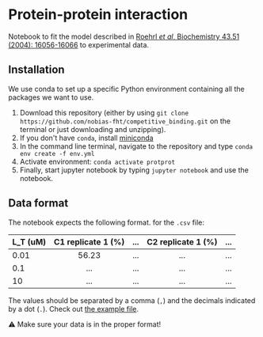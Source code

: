 # Protein-protein interaction

Notebook to fit the model described in [Roehrl *et al*, Biochemistry 43.51 (2004): 16056-16066](https://pubs.acs.org/doi/full/10.1021/bi048233g?casa_token=rlvgtYAYetcAAAAA%3Av59DOeTp14qDL3OZDasWt-_LJYpS1buuMrQI9McanroG3nbRCansk8UERtaN8XlYoF2zyAInV6gE2Fqx) to experimental data.


## Installation

We use conda to set up a specific Python environment containing all the packages we want to use.

1. Download this repository (either by using `git clone https://github.com/nobias-fht/competitive_binding.git` on the terminal or just downloading and unzipping).
2. If you don't have `conda`, install [miniconda](https://docs.conda.io/projects/conda/en/latest/user-guide/install/macos.html)
3. In the command line terminal, navigate to the repository and type `conda env create -f env.yml`
4. Activate environment: `conda activate protprot`
5. Finally, start jupyter notebook by typing `jupyter notebook` and use the notebook.


## Data format

The notebook expects the following format. for the `.csv` file:


| L_T (uM) | C1 replicate 1 (%) | ... | C2 replicate 1 (%) | ... |
|----------|:------------------:|:---:|:------------------:|:---:|
| 0.01     | 56.23              | ... | ...                | ... |
| 0.1      | ...                | ... | ...                | ... |
| 10       | ...                | ... | ...                | ... |


The values should be separated by a comma (`,`) and the decimals indicated by a dot (`.`). Check out [the example file](example.csv).

:warning: Make sure your data is in the proper format!
